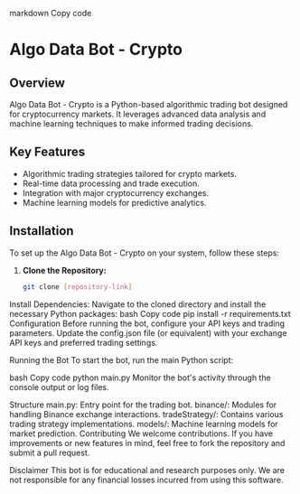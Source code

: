 markdown
Copy code
# Algo Data Bot - Crypto

## Overview
Algo Data Bot - Crypto is a Python-based algorithmic trading bot designed for cryptocurrency markets. It leverages advanced data analysis and machine learning techniques to make informed trading decisions.

## Key Features
- Algorithmic trading strategies tailored for crypto markets.
- Real-time data processing and trade execution.
- Integration with major cryptocurrency exchanges.
- Machine learning models for predictive analytics.

## Installation

To set up the Algo Data Bot - Crypto on your system, follow these steps:

1. **Clone the Repository:**
   ```bash
   git clone [repository-link]
Install Dependencies:
Navigate to the cloned directory and install the necessary Python packages:
bash
Copy code
pip install -r requirements.txt
Configuration
Before running the bot, configure your API keys and trading parameters. Update the config.json file (or equivalent) with your exchange API keys and preferred trading settings.

Running the Bot
To start the bot, run the main Python script:

bash
Copy code
python main.py
Monitor the bot's activity through the console output or log files.

Structure
main.py: Entry point for the trading bot.
binance/: Modules for handling Binance exchange interactions.
tradeStrategy/: Contains various trading strategy implementations.
models/: Machine learning models for market prediction.
Contributing
We welcome contributions. If you have improvements or new features in mind, feel free to fork the repository and submit a pull request.

Disclaimer
This bot is for educational and research purposes only. We are not responsible for any financial losses incurred from using this software.



